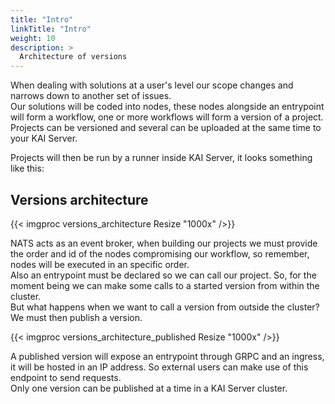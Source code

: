 ```yaml
---
title: "Intro"
linkTitle: "Intro"
weight: 10
description: >
  Architecture of versions
---
```



When dealing with solutions at a user's level our scope changes and narrows down to another set of issues.  
Our solutions will be coded into nodes, these nodes alongside an entrypoint will form a workflow,
one or more workflows will form a version of a project.
Projects can be versioned and several can be uploaded at the same time to your KAI Server.

Projects will then be run by a runner inside KAI Server, it looks something like this:

## Versions architecture

{{< imgproc versions_architecture Resize "1000x" />}}

NATS acts as an event broker, when building our projects we must provide the order and id of the nodes
compromising our workflow, so remember, nodes will be executed in an specific order.  
Also an entrypoint must be declared so we can call our project. So, for the moment being we can
make some calls to a started version from within the cluster.  
But what happens when we want to call a version from outside the cluster? We must then publish a version.

{{< imgproc versions_architecture_published Resize "1000x" />}}

A published version will expose an entrypoint through GRPC and an ingress, it will be hosted in an
IP address. So external users can make use of this endpoint to send requests.  
Only one version can be published at a time in a KAI Server cluster.

